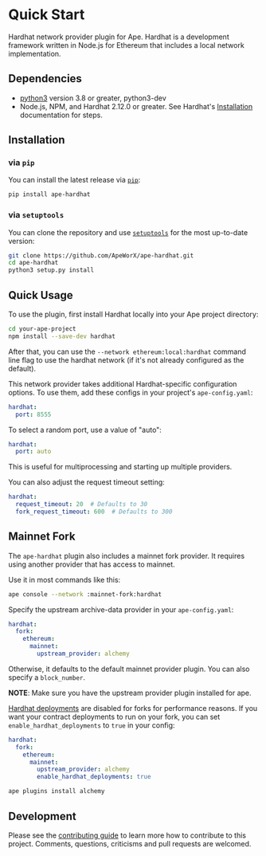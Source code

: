 # Quick Start

Hardhat network provider plugin for Ape. Hardhat is a development framework written in Node.js for Ethereum that includes a local network implementation.

## Dependencies

- [python3](https://www.python.org/downloads) version 3.8 or greater, python3-dev
- Node.js, NPM, and Hardhat 2.12.0 or greater. See Hardhat's [Installation](https://hardhat.org/getting-started/#installation%3E) documentation for steps.

## Installation

### via `pip`

You can install the latest release via [`pip`](https://pypi.org/project/pip/):

```bash
pip install ape-hardhat
```

### via `setuptools`

You can clone the repository and use [`setuptools`](https://github.com/pypa/setuptools) for the most up-to-date version:

```bash
git clone https://github.com/ApeWorX/ape-hardhat.git
cd ape-hardhat
python3 setup.py install
```

## Quick Usage

To use the plugin, first install Hardhat locally into your Ape project directory:

```bash
cd your-ape-project
npm install --save-dev hardhat
```

After that, you can use the `--network ethereum:local:hardhat` command line flag to use the hardhat network (if it's not already configured as the default).

This network provider takes additional Hardhat-specific configuration options. To use them, add these configs in your project's `ape-config.yaml`:

```yaml
hardhat:
  port: 8555
```

To select a random port, use a value of "auto":

```yaml
hardhat:
  port: auto
```

This is useful for multiprocessing and starting up multiple providers.

You can also adjust the request timeout setting:

```yaml
hardhat:
  request_timeout: 20  # Defaults to 30
  fork_request_timeout: 600  # Defaults to 300
```

## Mainnet Fork

The `ape-hardhat` plugin also includes a mainnet fork provider. It requires using another provider that has access to mainnet.

Use it in most commands like this:

```bash
ape console --network :mainnet-fork:hardhat
```

Specify the upstream archive-data provider in your `ape-config.yaml`:

```yaml
hardhat:
  fork:
    ethereum:
      mainnet:
        upstream_provider: alchemy
```

Otherwise, it defaults to the default mainnet provider plugin. You can also specify a `block_number`.

**NOTE**: Make sure you have the upstream provider plugin installed for ape.

[Hardhat deployments](https://github.com/wighawag/hardhat-deploy#deploy-scripts-tags-and-dependencies) are disabled for forks for performance reasons. If you want your contract deployments to run on your fork, you can set `enable_hardhat_deployments` to `true` in your config:

```yaml
hardhat:
  fork:
    ethereum:
      mainnet:
        upstream_provider: alchemy
        enable_hardhat_deployments: true
```

```bash
ape plugins install alchemy
```

## Development

Please see the [contributing guide](CONTRIBUTING.md) to learn more how to contribute to this project.
Comments, questions, criticisms and pull requests are welcomed.
